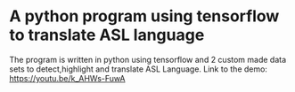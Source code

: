 # A python program using tensorflow to translate ASL language 
The program is written in python using tensorflow and 2 custom made data sets to detect,highlight and translate ASL Language.
Link to the demo: https://youtu.be/k_AHWs-FuwA
